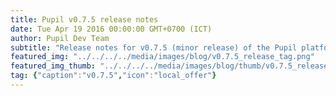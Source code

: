 ```yaml
---
title: Pupil v0.7.5 release notes
date: Tue Apr 19 2016 00:00:00 GMT+0700 (ICT)
author: Pupil Dev Team
subtitle: "Release notes for v0.7.5 (minor release) of the Pupil platform. Includes improvements to the surface tracker, bug fixes, and performance improvements..."
featured_img: "../../../../media/images/blog/v0.7.5_release_tag.png"
featured_img_thumb: "../../../../media/images/blog/thumb/v0.7.5_release_tag.png"
tag: {"caption":"v0.7.5","icon":"local_offer"}
---
```


<script src="//cdn.rawgit.com/showdownjs/showdown/1.3.0/dist/showdown.min.js"></script>
<script type="text/javascript">
document.addEventListener("DOMContentLoaded", function(event) { 
	$(document).ready(function() {
		$.ajax({
			type: 'GET',
			url: "https://api.github.com/repos/pupil-labs/pupil/releases/tags/v0.7.5",
			dataType: "jsonp",
			success: function(data, textStatus,jaXHR){
				var converter = new showdown.Converter();
				var text = data.data.body;
				var html = converter.makeHtml(text); 
				$('section[class~="content"]').html(html);
				$('a[href="#downloads"]').prop('href',data.data.html_url);
			}
		});
	});
});
</script>
